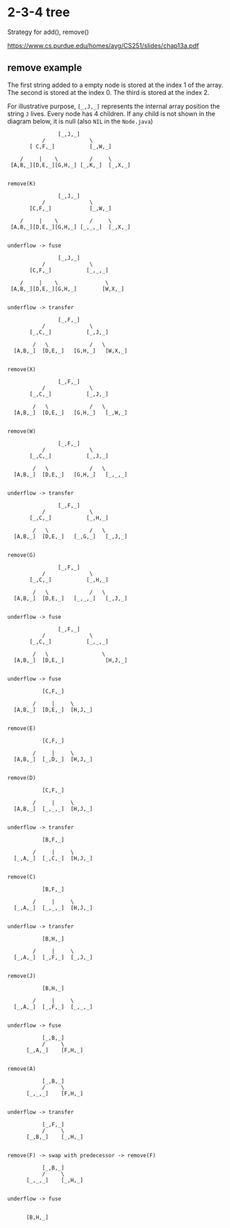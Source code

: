 # 2-3-4 tree

Strategy for add(), remove()

https://www.cs.purdue.edu/homes/ayg/CS251/slides/chap13a.pdf

## remove example

The first string added to a empty node is stored at the index 1 of the array. The second is stored at the index 0. The third is stored at the index 2.

For illustrative purpose, `[_,J,_]` represents the internal array position the string `J` lives. Every node has 4 children. If any child is not shown in the diagram below, it is null (also `NIL` in the `Node.java`)

```
                [_,J,_]
           /              \
       [ C,F,_]           [_,W,_]
 
    /     |    \          /     \
 [A,B,_][D,E,_][G,H,_] [_,K,_]  [_,X,_]


remove(K)

                [_,J,_]
           /              \
       [C,F,_]            [_,W,_]
 
    /     |    \          /     \
 [A,B,_][D,E,_][G,H,_] [_,_,_]  [_,X,_]


underflow -> fuse

                [_,J,_]
           /              \
       [C,F,_]           [_,_,_]
 
    /     |    \               \
 [A,B,_][D,E,_][G,H,_]        [W,X,_]


underflow -> transfer

                [_,F,_]
           /              \
       [_,C,_]           [_,J,_]
 
        /   \             /   \
  [A,B,_]  [D,E,_]   [G,H,_]   [W,X,_]


remove(X)

                [_,F,_]
           /              \
       [_,C,_]           [_,J,_]
 
        /   \             /   \
  [A,B,_]  [D,E,_]   [G,H,_]   [_,W,_]


remove(W)

                [_,F,_]
           /              \
       [_,C,_]           [_,J,_]
 
        /   \             /   \
  [A,B,_]  [D,E,_]   [G,H,_]   [_,_,_]


underflow -> transfer

                [_,F,_]
           /              \
       [_,C,_]           [_,H,_]
 
        /   \             /   \
  [A,B,_]  [D,E,_]   [_,G,_]   [_,J,_]


remove(G)

                [_,F,_]
           /              \
       [_,C,_]           [_,H,_]
 
        /   \             /   \
  [A,B,_]  [D,E,_]   [_,_,_]   [_,J,_]


underflow -> fuse

                [_,F,_]
           /              \
       [_,C,_]           [_,_,_]
 
        /   \                 \
  [A,B,_]  [D,E,_]             [H,J,_]


underflow -> fuse

           [C,F,_]
 
        /     |     \
  [A,B,_]  [D,E,_]  [H,J,_]


remove(E)

           [C,F,_]
 
        /     |     \
  [A,B,_]  [_,D,_]  [H,J,_]


remove(D)

           [C,F,_]
 
        /     |     \
  [A,B,_]  [_,_,_]  [H,J,_]


underflow -> transfer

           [B,F,_]
 
        /     |     \
  [_,A,_]  [_,C,_]  [H,J,_]


remove(C)

           [B,F,_]
 
        /     |     \
  [_,A,_]  [_,_,_]  [H,J,_]


underflow -> transfer

           [B,H,_]
 
        /     |     \
  [_,A,_]  [_,F,_]  [_,J,_]


remove(J)

           [B,H,_]
 
        /     |     \
  [_,A,_]  [_,F,_]  [_,_,_]


underflow -> fuse

           [_,B,_]
           /     \
      [_,A,_]    [F,H,_]


remove(A)

           [_,B,_]
           /     \
      [_,_,_]    [F,H,_]


underflow -> transfer

           [_,F,_]
           /     \
      [_,B,_]    [_,H,_]


remove(F) -> swap with predecessor -> remove(F)

           [_,B,_]
           /     \
      [_,_,_]    [_,H,_]


underflow -> fuse


      [B,H,_]


```
